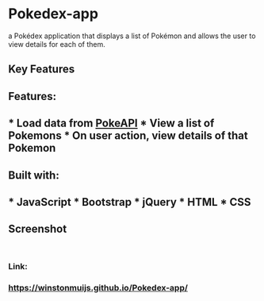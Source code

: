 # Pokedex-app
a Pokédex application that displays a list of Pokémon and allows the user to view details for each of them.

<h2>Key Features<h2>

<h2>Features:<h2>
* Load data from <a href="https://pokeapi.co">PokeAPI</a>
* View a list of Pokemons
* On user action, view details of that Pokemon

<h2>Built with:<h2>
* JavaScript
* Bootstrap
* jQuery
* HTML
* CSS

<h2>Screenshot<h2>
<img src="">

<h3>Link:<h3> <a href="https://winstonmuijs.github.io/Pokedex-app/">https://winstonmuijs.github.io/Pokedex-app/</a>

